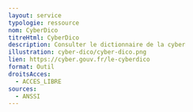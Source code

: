 ```yaml
---
layout: service
typologie: ressource
nom: CyberDico
titreHtml: CyberDico
description: Consulter le dictionnaire de la cyber
illustration: cyber-dico/cyber-dico.png
lien: https://cyber.gouv.fr/le-cyberdico
format: Outil
droitsAcces:
  - ACCES_LIBRE
sources:
  - ANSSI
---
```


